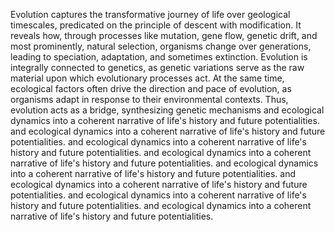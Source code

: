
Evolution captures the transformative journey of life over geological timescales, predicated on the principle of descent with modification. It reveals how, through processes like mutation, gene flow, genetic drift, and most prominently, natural selection, organisms change over generations, leading to speciation, adaptation, and sometimes extinction. Evolution is integrally connected to genetics, as genetic variations serve as the raw material upon which evolutionary processes act. At the same time, ecological factors often drive the direction and pace of evolution, as organisms adapt in response to their environmental contexts. Thus, evolution acts as a bridge, synthesizing genetic mechanisms and ecological dynamics into a coherent narrative of life's history and future potentialities. and ecological dynamics into a coherent narrative of life's history and future potentialities. and ecological dynamics into a coherent narrative of life's history and future potentialities. and ecological dynamics into a coherent narrative of life's history and future potentialities. and ecological dynamics into a coherent narrative of life's history and future potentialities. and ecological dynamics into a coherent narrative of life's history and future potentialities. and ecological dynamics into a coherent narrative of life's history and future potentialities. and ecological dynamics into a coherent narrative of life's history and future potentialities.

